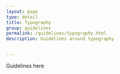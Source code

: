 ```yaml
---
layout: page
type: detail
title: Typography
group: guidelines
permalink: /guidelines/typography.html
description: Guidelines around typography


---
```


Guidelines here
